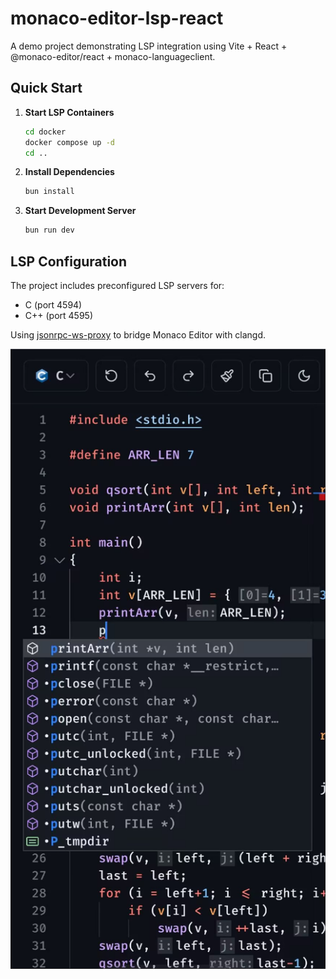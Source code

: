 # monaco-editor-lsp-react

A demo project demonstrating LSP integration using Vite + React + @monaco-editor/react + monaco-languageclient.

## Quick Start

1. **Start LSP Containers**
   ```bash
   cd docker
   docker compose up -d
   cd ..
   ```

2. **Install Dependencies**
   ```bash
   bun install
   ```

3. **Start Development Server**
   ```bash
   bun run dev
   ```

## LSP Configuration

The project includes preconfigured LSP servers for:
- C (port 4594)
- C++ (port 4595)

Using [jsonrpc-ws-proxy](https://github.com/wylieconlon/jsonrpc-ws-proxy) to bridge Monaco Editor with clangd.

![alt text](demo.png)
